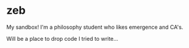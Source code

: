 # zeb
My sandbox! I'm a philosophy student who likes emergence and CA's.

Will be a place to drop code I tried to write...
